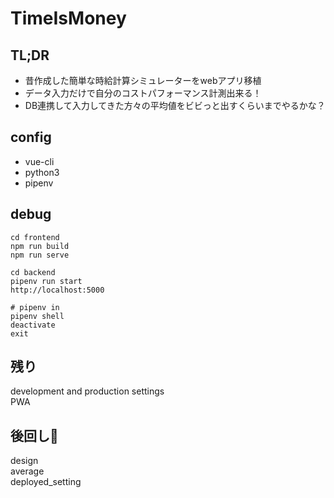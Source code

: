 # TimeIsMoney

## TL;DR
- 昔作成した簡単な時給計算シミュレーターをwebアプリ移植
- データ入力だけで自分のコストパフォーマンス計測出来る！
- DB連携して入力してきた方々の平均値をビビっと出すくらいまでやるかな？

## config
- vue-cli
- python3
- pipenv

## debug
```
cd frontend
npm run build
npm run serve

cd backend
pipenv run start
http://localhost:5000

# pipenv in
pipenv shell
deactivate
exit
```

## 残り
development and production settings  
PWA  

## 後回し🥺
design  
average  
deployed_setting  

